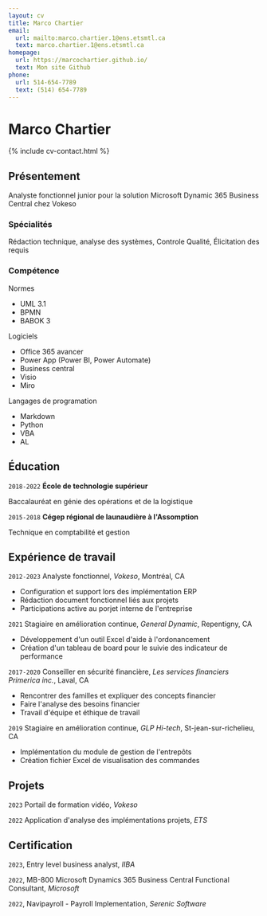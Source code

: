 ```yaml
---
layout: cv
title: Marco Chartier
email:
  url: mailto:marco.chartier.1@ens.etsmtl.ca
  text: marco.chartier.1@ens.etsmtl.ca
homepage:
  url: https://marcochartier.github.io/
  text: Mon site Github
phone:
  url: 514-654-7789
  text: (514) 654-7789
---
```


# Marco **Chartier**

<!--
include contact information from the front matter
Supported arguments:
    - homepage: url, text
    - phone : url, text
    - email
-->

{% include cv-contact.html %}

## Présentement

Analyste fonctionnel junior pour la solution Microsoft Dynamic 365 Business Central chez Vokeso

### Spécialités

Rédaction technique, analyse des systèmes, Controle Qualité, Élicitation des requis


### Compétence

Normes
- UML 3.1
- BPMN 
- BABOK 3 

Logiciels
- Office 365 avancer
- Power App (Power BI, Power Automate)
- Business central
- Visio
- Miro

Langages de programation
- Markdown
- Python
- VBA
- AL


## Éducation

`2018-2022`
__École de technologie supérieur__

Baccalauréat en génie des opérations et de la logistique

`2015-2018`
__Cégep régional de launaudière à l'Assomption__

Technique en comptabilité et gestion



## Expérience de travail

`2012-2023`
Analyste fonctionnel, *Vokeso*, Montréal, CA
- Configuration et support lors des implémentation ERP
- Rédaction document fonctionnel liés aux projets
- Participations active au porjet interne de l'entreprise

`2021`
Stagiaire en amélioration continue, *General Dynamic*, Repentigny, CA
- Développement d'un outil Excel d'aide à l'ordonancement
- Création d'un tableau de board pour le suivie des indicateur de performance

`2017-2020`
Conseiller en sécurité financière, *Les services financiers Primerica inc.*, Laval, CA
- Rencontrer des familles et expliquer des concepts financier
- Faire l'analyse des besoins financier
- Travail d'équipe et éthique de travail

`2019`
Stagiaire en amélioration continue, *GLP Hi-tech*, St-jean-sur-richelieu, CA
- Implémentation du module de gestion de l'entrepôts
- Création fichier Excel de visualisation des commandes


## Projets

`2023`
Portail de formation vidéo, *Vokeso*

`2022`
Application d'analyse des implémentations projets, *ETS*

## Certification

`2023`, Entry level business analyst, *IIBA*

`2022`, MB-800 Microsoft Dynamics 365 Business Central Functional Consultant, *Microsoft*

`2022`, Navipayroll - Payroll Implementation, *Serenic Software*



<!-- ### Footer

Dernière mise à jour: Septembre 2023 -->
